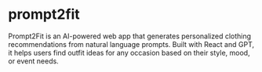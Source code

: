 # prompt2fit
Prompt2Fit is an AI-powered web app that generates personalized clothing recommendations from natural language prompts. Built with React and GPT, it helps users find outfit ideas for any occasion based on their style, mood, or event needs.
